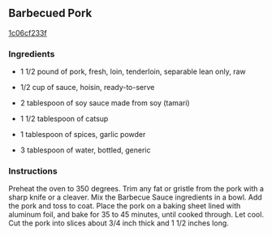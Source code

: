 ## Barbecued Pork

[1c06cf233f](http://www.cookstr.com/recipes/barbecued-pork)

### Ingredients

 - 1 1/2 pound of pork, fresh, loin, tenderloin, separable lean only, raw

 - 1/2 cup of sauce, hoisin, ready-to-serve

 - 2 tablespoon of soy sauce made from soy (tamari)

 - 1 1/2 tablespoon of catsup

 - 1 tablespoon of spices, garlic powder

 - 3 tablespoon of water, bottled, generic

### Instructions

Preheat the oven to 350 degrees. Trim any fat or gristle from the pork with a sharp knife or a cleaver. Mix the Barbecue Sauce ingredients in a bowl. Add the pork and toss to coat. Place the pork on a baking sheet lined with aluminum foil, and bake for 35 to 45 minutes, until cooked through. Let cool. Cut the pork into slices about 3/4 inch thick and 1 1/2 inches long.